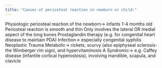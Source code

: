 ```yaml
---
title: "Causes of periosteal reaction in newborn or child:"
---
```

Physiologic periosteal reaction of the newborn&#8594; infants 1-4 months old
Periosteal reaction is smooth and thin
Only involves the lateral OR medial aspect of the long bones
Prostaglandin therapy (e.g. for congenital heart disease to maintain PDA)
Infection&#8594; especially congenital syphilis
Neoplastic
Trauma
Metabolic&#8594; rickets, scurvy (also epiphyseal sclerosis- the Wimberger rim sign), and hypervitaminosis A
Syndromic&#8594; e.g. Caffey disease (infantile cortical hyperostosis), involving mandible, scapula, and clavicle

